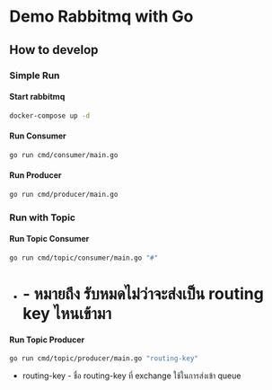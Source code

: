 # Demo Rabbitmq with Go

## How to develop

### Simple Run

#### Start rabbitmq

```bash
docker-compose up -d
```

#### Run Consumer

```bash
go run cmd/consumer/main.go
```

#### Run Producer

```bash
go run cmd/producer/main.go
```

### Run with Topic

#### Run Topic Consumer

```bash
go run cmd/topic/consumer/main.go "#"
```

- # - หมายถึง รับหมดไม่ว่าจะส่งเป็น routing key ไหนเข้ามา

#### Run Topic Producer

```bash
go run cmd/topic/producer/main.go "routing-key"
```

- routing-key - ชื่อ routing-key ที่ exchange ใช้ในการส่งเข้า queue